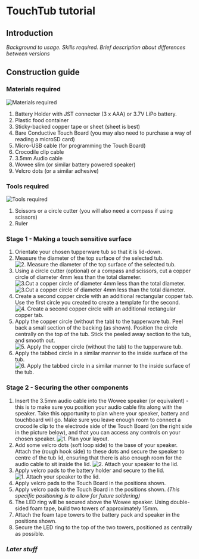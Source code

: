 # TouchTub tutorial

## Introduction

_Background to usage. Skills required. Brief description about differences between versions_

## Construction guide

### Materials required
![](https://BaDoomUK.github.io/TouchTub/Photos/01.jpg "Materials required")
1. Battery Holder with JST connecter (3 x AAA) or 3.7V LiPo battery.
2. Plastic food container
3. Sticky-backed copper tape or sheet (sheet is best)
4. Bare Conductive Touch Board (you may also need to purchase a way of reading a microSD card)
5. Micro-USB cable (for programming the Touch Board)
6. Crocodile clip cable
7. 3.5mm Audio cable
8. Wowee slim (or similar battery powered speaker)
9. Velcro dots (or a similar adhesive)

### Tools required
![](https://BaDoomUK.github.io/TouchTub/Photos/13.jpg "Tools required")
1. Scissors or a circle cutter (you will also need a compass if using scissors)
2. Ruler

### Stage 1 - Making a touch sensitive surface

1. Orientate your chosen tupperware tub so that it is lid-down. 
2. Measure the diameter of the top surface of the selected tub.
![](https://BaDoomUK.github.io/TouchTub/Photos/14.jpg "2. Measure the diameter of the top surface of the selected tub.")
3. Using a circle cutter (optional) or a compass and scissors, cut a copper circle of diameter 4mm less than the total diameter.
![](https://BaDoomUK.github.io/TouchTub/Photos/15.jpg "3.Cut a copper circle of diameter 4mm less than the total diameter.")
![](https://BaDoomUK.github.io/TouchTub/Photos/16.jpg "3.Cut a copper circle of diameter 4mm less than the total diameter.")
4. Create a second copper circle with an additional rectangular copper tab.  Use the first circle you created to create a template for the second.
![](https://BaDoomUK.github.io/TouchTub/Photos/17.jpg "4. Create a second copper circle with an additional rectangular copper tab.")
5. Apply the copper circle (without the tab) to the tupperware tub. Peel back a small section of the backing (as shown). Position the circle centrally on the top of the tub. Stick the peeled away section to the tub, and smooth out.
![](https://BaDoomUK.github.io/TouchTub/Photos/18.jpg "5. Apply the copper circle (without the tab) to the tupperware tub.")
6. Apply the tabbed circle in a similar manner to the inside surface of the tub.
![](https://BaDoomUK.github.io/TouchTub/Photos/20.jpg "6. Apply the tabbed circle in a similar manner to the inside surface of the tub.")

### Stage 2 - Securing the other components
1. Insert the 3.5mm audio cable into the Wowee speaker (or equivalent) - this is to make sure you position your audio cable fits along with the speaker. Take this opportunity to plan where your speaker, battery and touchboard will go. Make sure you leave enough room to connect a crocodile clip to the electrode side of the Touch Board (on the right side in the picture below), and that you can access any controls on your chosen speaker. 
![](https://BaDoomUK.github.io/TouchTub/Photos/22.jpg "1. Plan your layout.")
2. Add some velcro dots (soft loop side) to the base of your speaker. Attach the (rough hook side) to these dots and secure the speaker to centre of the tub lid, ensuring that there is also enough room for the audio cable to sit inside the lid. 
![](https://BaDoomUK.github.io/TouchTub/Photos/24.jpg "2. Attach your speaker to the lid.")
3. Apply velcro pads to the battery holder and secure to the lid.
![](https://BaDoomUK.github.io/TouchTub/Photos/24.jpg "1. Attach your speaker to the lid.")
4. Apply velcro pads to the Touch Board in the positions shown.
5. Apply velcro pads to the Touch Board in the positions shown. _(This specific positioning is to allow for future soldering)_
6. The LED ring will be secured above the Wowee speaker. Using double-sided foam tape, build two towers of approximately 15mm.
7. Attach the foam tape towers to the battery pack and speaker in the positions shown. 
8. Secure the LED ring to the top of the two towers, positioned as centrally as possible. 


### _Later stuff_
 
